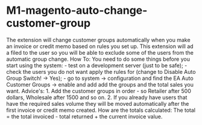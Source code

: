 # M1-magento-auto-change-customer-group
The extension will change customer groups automatically when you make an invoice or credit memo based on rules you set up. This extension will ad a filed to the user so you will be able to exclude some of the users from the automatic group change. How To: You need to do some things before you start using the system: - test on a development server (just to be safe); - check the users you do not want apply the rules for (change to Disable Auto Group Switch! -> Yes); - go to system -> configuration and find the EA Auto Customer Groups -> enable and add add the groups and the total sales you want. Advice's: 1. Add the customer groups in order - so Retailer after 500 dollars, Wholesale after 1500 and so on. 2. If you already have users that have the required sales volume they will be moved automatically after the first invoice or credit memo created. How are the totals calculated: The total = the total invoiced - total returned + the current invoice value.